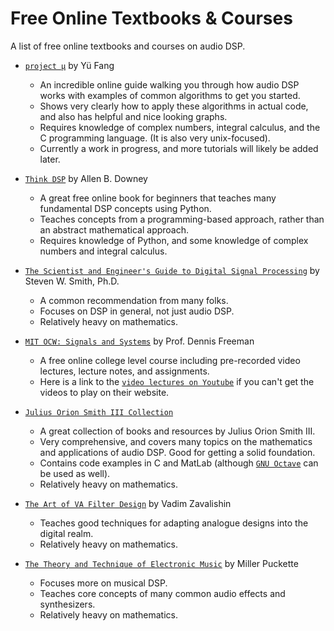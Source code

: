 # Free Online Textbooks & Courses
A list of free online textbooks and courses on audio DSP.

- [`project μ`] by Yü Fang
  - An incredible online guide walking you through how audio DSP works with examples of common algorithms to get you started.
  - Shows very clearly how to apply these algorithms in actual code, and also has helpful and nice looking graphs.
  - Requires knowledge of complex numbers, integral calculus, and the C programming language. (It is also very unix-focused).
  - Currently a work in progress, and more tutorials will likely be added later.

- [`Think DSP`] by Allen B. Downey
  - A great free online book for beginners that teaches many fundamental DSP concepts using Python.
  - Teaches concepts from a programming-based approach, rather than an abstract mathematical approach.
  - Requires knowledge of Python, and some knowledge of complex numbers and integral calculus.

- [`The Scientist and Engineer's Guide to Digital Signal Processing`] by Steven W. Smith, Ph.D.
  - A common recommendation from many folks.
  - Focuses on DSP in general, not just audio DSP.
  - Relatively heavy on mathematics.

- [`MIT OCW: Signals and Systems`] by Prof. Dennis Freeman 
  - A free online college level course including pre-recorded video lectures, lecture notes, and assignments.
  - Here is a link to the [`video lectures on Youtube`](https://www.youtube.com/playlist?list=PLUl4u3cNGP61kdPAOC7CzFjJZ8f1eMUxs) if you can't get the videos to play on their website.

- [`Julius Orion Smith III Collection`]
  - A great collection of books and resources by Julius Orion Smith III.
  - Very comprehensive, and covers many topics on the mathematics and applications of audio DSP. Good for getting a solid foundation.
  - Contains code examples in C and MatLab (although [`GNU Octave`] can be used as well).
  - Relatively heavy on mathematics.

- [`The Art of VA Filter Design`] by Vadim Zavalishin
  - Teaches good techniques for adapting analogue designs into the digital realm.
  - Relatively heavy on mathematics.

- [`The Theory and Technique of Electronic Music`] by Miller Puckette
  - Focuses more on musical DSP.
  - Teaches core concepts of many common audio effects and synthesizers.
  - Relatively heavy on mathematics.

[`project μ`]: https://mu.krj.st/
[`The Scientist and Engineer's Guide to Digital Signal Processing`]: http://www.dspguide.com/pdfbook.htm
[`Think DSP`]: https://github.com/AllenDowney/ThinkDSP
[`Julius Orion Smith III Collection`]: https://ccrma.stanford.edu/~jos/
[`GNU Octave`]: https://www.gnu.org/software/octave/index
[`The Art of VA Filter Design`]: https://www.native-instruments.com/fileadmin/ni_media/downloads/pdf/VAFilterDesign_2.1.2.pdf
[`The Theory and Technique of Electronic Music`]: http://msp.ucsd.edu/techniques.htm
[`MIT OCW: Signals and Systems`]: https://ocw.mit.edu/courses/6-003-signals-and-systems-fall-2011/
